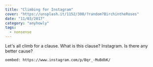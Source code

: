 ```yaml
---
title: "Climbing for Instagram"
cover: "https://unsplash.it/1152/300/?random?BirchintheRoses"
date: "11/03/2017"
category: "anyhowly"
tags:
  - nonsense
---
```


Let's all climb for a clause. What is this clause? Instagram. Is there any better cause?

`oembed: https://www.instagram.com/p/Bqr_-MuBdbK/`
